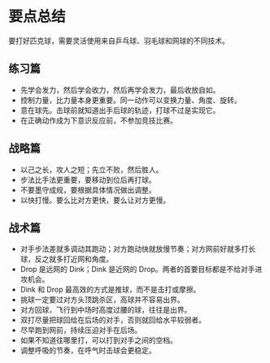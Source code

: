 # 要点总结

要打好匹克球，需要灵活使用来自乒乓球、羽毛球和网球的不同技术。

## 练习篇

* 先学会发力，然后学会收力，然后再学会发力，最后收放自如。
* 控制力量，比力量本身更重要。同一动作可以变换力量、角度、旋转。
* 意在球先。击球前就知道出手后球的轨迹，打球不过是实现它。
* 在正确动作成为下意识反应前，不参加竞技比赛。

## 战略篇

* 以己之长，攻人之短；先立不败，然后胜人。
* 步法比手法更重要，要移动到位后再打球。
* 不要墨守成规，要根据具体情况做出调整。
* 以快打慢。要么比对方更快，要么让对方更慢。

## 战术篇

* 对手步法差就多调动其跑动；对方跑动快就放慢节奏；对方网前好就多打长球，反之就多打近网和角度。
* Drop 是远网的 Dink；Dink 是近网的 Drop。两者的首要目标都是不给对手进攻机会。
* Dink 和 Drop 最高效的方式是推球，而不是击打或摩擦。
* 挑球一定要过对方头顶跳杀区，高球并不容易出界。
* 对方回球，飞行到中场时高度过腰的球，往往是出界。
* 双打尽量把球回给在后场的对手，否则就回给水平较弱者。
* 尽早跑到网前，持续压迫对手在后场。
* 如果不知道往哪里打，可以打到对手之间的空档。
* 调整呼吸的节奏，在呼气时击球会更稳定。